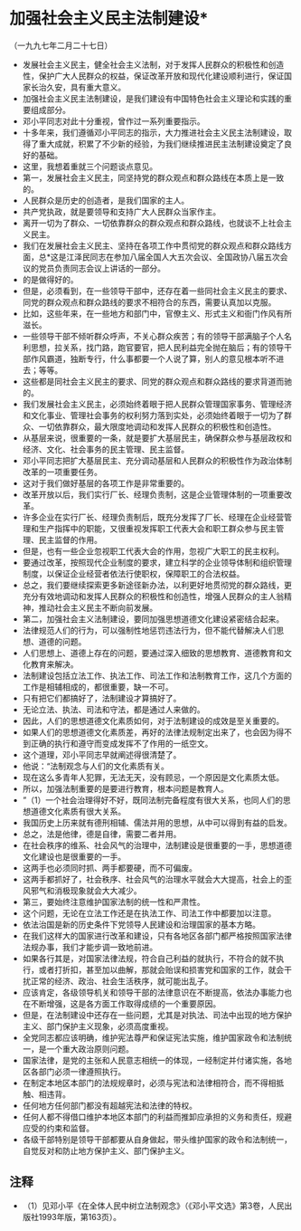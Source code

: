 # 加强社会主义民主法制建设*（一九九七年二月二十七日）- 发展社会主义民主，健全社会主义法制，对于发挥人民群众的积极性和创造性，保护广大人民群众的权益，保证改革开放和现代化建设顺利进行，保证国家长治久安，具有重大意义。- 加强社会主义民主法制建设，是我们建设有中国特色社会主义理论和实践的重要组成部分。- 邓小平同志对此十分重视，曾作过一系列重要指示。- 十多年来，我们遵循邓小平同志的指示，大力推进社会主义民主法制建设，取得了重大成就，积累了不少新的经验，为我们继续推进民主法制建设奠定了良好的基础。- 这里，我想着重就三个问题谈点意见。- 第一，发展社会主义民主，同坚持党的群众观点和群众路线在本质上是一致的。- 人民群众是历史的创造者，是我们国家的主人。- 共产党执政，就是要领导和支持广大人民群众当家作主。- 离开一切为了群众、一切依靠群众的群众观点和群众路线，也就谈不上社会主义民主。- 我们在发展社会主义民主、坚持在各项工作中贯彻党的群众观点和群众路线方面，总*这是江泽民同志在参加八届全国人大五次会议、全国政协八届五次会议的党员负责同志会议上讲话的一部分。- 的是做得好的。- 但是，必须看到，在一些领导干部中，还存在着一些同社会主义民主的要求、同党的群众观点和群众路线的要求不相符合的东西，需要认真加以克服。- 比如，这些年来，在一些地方和部门中，官僚主义、形式主义和衙门作风有所滋长。- 一些领导干部不倾听群众呼声，不关心群众疾苦；有的领导干部满脑子个人名利思想，拉关系，找门路，跑官要官，把人民利益完全抛在脑后；有的领导干部作风霸道，独断专行，什么事都要一个人说了算，别人的意见根本听不进去；等等。- 这些都是同社会主义民主的要求、同党的群众观点和群众路线的要求背道而驰的。- 我们发展社会主义民主，必须始终着眼于把人民群众管理国家事务、管理经济和文化事业、管理社会事务的权利努力落到实处，必须始终着眼于一切为了群众、一切依靠群众，最大限度地调动和发挥人民群众的积极性和创造性。- 从基层来说，很重要的一条，就是要扩大基层民主，确保群众参与基层政权和经济、文化、社会事务的民主管理、民主监督。- 邓小平同志把扩大基层民主、充分调动基层和人民群众的积极性作为政治体制改革的一项重要任务。- 这对于我们做好基层的各项工作是非常重要的。- 改革开放以后，我们实行厂长、经理负责制，这是企业管理体制的一项重要改革。- 许多企业在实行厂长、经理负责制后，既充分发挥了厂长、经理在企业经营管理和生产指挥中的职能，又很重视发挥职工代表大会和职工群众参与民主管理、民主监督的作用。- 但是，也有一些企业忽视职工代表大会的作用，忽视广大职工的民主权利。- 要通过改革，按照现代企业制度的要求，建立科学的企业领导体制和组织管理制度，以保证企业经营者依法行使职权，保障职工的合法权益。- 总之，我们要继续探索更多新途径新办法，以利更好地贯彻党的群众路线，更充分有效地调动和发挥人民群众的积极性和创造性，增强人民群众的主人翁精神，推动社会主义民主不断向前发展。- 第二，加强社会主义法制建设，要同加强思想道德文化建设紧密结合起来。- 法律规范人们的行为，可以强制性地惩罚违法行为，但不能代替解决人们思想、道德的问题。- 人们思想上、道德上存在的问题，要通过深入细致的思想教育、道德教育和文化教育来解决。- 法制建设包括立法工作、执法工作、司法工作和法制教育工作，这几个方面的工作是相辅相成的，都很重要，缺一不可。- 只有把它们都搞好了，法制建设才算搞好了。- 无论立法、执法、司法和守法，都是通过人来做的。- 因此，人们的思想道德文化素质如何，对于法制建设的成效是至关重要的。- 如果人们的思想道德文化素质差，再好的法律法规制定出来了，也会因为得不到正确的执行和遵守而变成发挥不了作用的一纸空文。- 这个道理，邓小平同志早就阐述得很清楚了。- 他说：“法制观念与人们的文化素质有关。- 现在这么多青年人犯罪，无法无天，没有顾忌，一个原因是文化素质太低。- 所以，加强法制重要的是要进行教育，根本问题是教育人。- ”（1）一个社会治理得好不好，既同法制完备程度有很大关系，也同人们的思想道德文化素质有很大关系。- 我国历史上历来就有德刑相辅、儒法并用的思想，从中可以得到有益的启发。- 总之，法是他律，德是自律，需要二者并用。- 在社会秩序的维系、社会风气的治理中，法制建设是很重要的一手，思想道德文化建设也是很重要的一手。- 这两手也必须同时抓、两手都要硬，而不可偏废。- 这两手都抓好了，社会秩序、社会风气的治理水平就会大大提高，社会上的歪风邪气和消极现象就会大大减少。- 第三，要始终注意维护国家法制的统一性和严肃性。- 这个问题，无论在立法工作还是在执法工作、司法工作中都要加以注意。- 依法治国是新的历史条件下党领导人民建设和治理国家的基本方略。- 在我们这样大的国家进行改革和建设，只有各地区各部门都严格按照国家法律法规办事，我们才能步调一致地前进。- 如果各行其是，对国家法律法规，符合自己利益的就执行，不符合的就不执行，或者打折扣，甚至加以曲解，那就会贻误和损害党和国家的工作，就会干扰正常的经济、政治、社会生活秩序，就可能出乱子。- 应该肯定，各级领导机关和领导干部的法律意识在不断提高，依法办事能力也在不断增强，这是各方面工作取得成绩的一个重要原因。- 但是，在法制建设中还存在一些问题，尤其是对执法、司法中出现的地方保护主义、部门保护主义现象，必须高度重视。- 全党同志都应该明确，维护宪法尊严和保证宪法实施，维护国家政令和法制统一，是一个重大政治原则问题。- 国家法律，是党的主张和人民意志相统一的体现，一经制定并付诸实施，各地区各部门必须一律遵照执行。- 在制定本地区本部门的法规规章时，必须与宪法和法律相符合，而不得相抵触、相违背。- 任何地方任何部门都没有超越宪法和法律的特权。- 任何人都不得借口维护本地区本部门的利益而推卸应承担的义务和责任，规避应受的约束和监督。- 各级干部特别是领导干部都要从自身做起，带头维护国家的政令和法制统一，自觉反对和防止地方保护主义、部门保护主义。## 注释- （1）见邓小平《在全体人民中树立法制观念》（《邓小平文选》第3卷，人民出版社1993年版，第163页）。